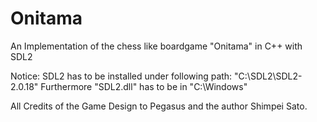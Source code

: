 # Onitama
An Implementation of the chess like boardgame "Onitama" in C++ with SDL2

Notice:
SDL2 has to be installed under following path: "C:\SDL2\SDL2-2.0.18\"
Furthermore "SDL2.dll" has to be in "C:\Windows\"

All Credits of the Game Design to Pegasus and the author Shimpei Sato.
